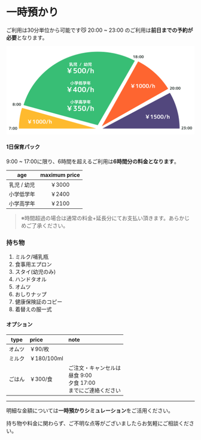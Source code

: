 # 一時預かり

ご利用は30分単位から可能です😼
20:00 ~ 23:00 のご利用は**前日までの予約が必要**となります。

![as?fetch=hast](../svg/temp.fee.svg)

#### 1日保育パック

9:00 ~ 17:00に限り、6時間を超えるご利用は**6時間分の料金となります**。

|age|maximum price|
|:-:|:-:|
|乳児 / 幼児|￥3000|
|小学低学年|￥2400|
|小学高学年|￥2100|

> ※時間超過の場合は通常の料金+延長分にてお支払い頂きます。あらかじめご了承ください。

### 持ち物

1. ミルク/哺乳瓶
1. 食事用エプロン
1. スタイ(幼児のみ)
1. ハンドタオル
1. オムツ
1. おしりナップ
1. 健康保険証のコピー
1. 着替えの服一式

#### オプション

|type|price|note|
|:--:|:--|:--|
|オムツ|￥90/枚||
|ミルク|￥180/100ml||
|ごはん|￥300/食|ご注文・キャンセルは<br>昼食 9:00<br>夕食 17:00<br>までにご連絡ください|

***

明細な金額については**一時預かりシミュレーション**をご活用ください。

持ち物や料金に関わらず、ご不明な点等がございましたらお気軽にご相談ください。
